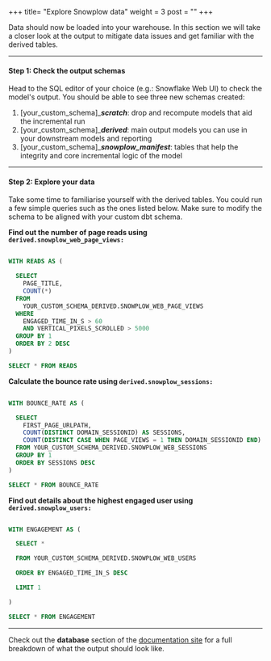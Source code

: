 +++
title= "Explore Snowplow data"
weight = 3
post = ""
+++

Data should now be loaded into your warehouse. In this section we will take a closer look at the output to mitigate data issues and get familiar with the derived tables.

***

#### **Step 1:** Check the output schemas
Head to the SQL editor of your choice (e.g.: Snowflake Web UI) to check the model's output. You should be able to see three new schemas created:
1. [your_custom_schema]_***scratch***: drop and recompute models that aid the incremental run
2. [your_custom_schema]_***derived***: main output models you can use in your downstream models and reporting
3. [your_custom_schema]_***snowplow_manifest***: tables that help the integrity and core incremental logic of the model

***
#### **Step 2:** Explore your data

Take some time to familiarise yourself with the derived tables. You could run a few simple queries such as the ones listed below. Make sure to modify the schema to be aligned with your custom dbt schema.

**Find out the number of page reads using `derived.snowplow_web_page_views:`**

```sql

WITH READS AS (

  SELECT
    PAGE_TITLE,
    COUNT(*)
  FROM
    YOUR_CUSTOM_SCHEMA_DERIVED.SNOWPLOW_WEB_PAGE_VIEWS
  WHERE
    ENGAGED_TIME_IN_S > 60
    AND VERTICAL_PIXELS_SCROLLED > 5000
  GROUP BY 1
  ORDER BY 2 DESC
)

SELECT * FROM READS
```

**Calculate the bounce rate using `derived.snowplow_sessions:`**
```sql

WITH BOUNCE_RATE AS (

  SELECT
    FIRST_PAGE_URLPATH,
    COUNT(DISTINCT DOMAIN_SESSIONID) AS SESSIONS,
    COUNT(DISTINCT CASE WHEN PAGE_VIEWS = 1 THEN DOMAIN_SESSIONID END) / COUNT(DISTINCT DOMAIN_SESSIONID) AS BOUNCE_RATE
  FROM YOUR_CUSTOM_SCHEMA_DERIVED.SNOWPLOW_WEB_SESSIONS
  GROUP BY 1
  ORDER BY SESSIONS DESC
)

SELECT * FROM BOUNCE_RATE
```


**Find out details about the highest engaged user using `derived.snowplow_users:`**
```sql

WITH ENGAGEMENT AS (

  SELECT *

  FROM YOUR_CUSTOM_SCHEMA_DERIVED.SNOWPLOW_WEB_USERS

  ORDER BY ENGAGED_TIME_IN_S DESC

  LIMIT 1

)

SELECT * FROM ENGAGEMENT
```

***

Check out the **database** section of the [documentation site](https://snowplow.github.io/dbt-snowplow-web/#!/overview/snowplow_web) for a full breakdown of what the output should look like.
